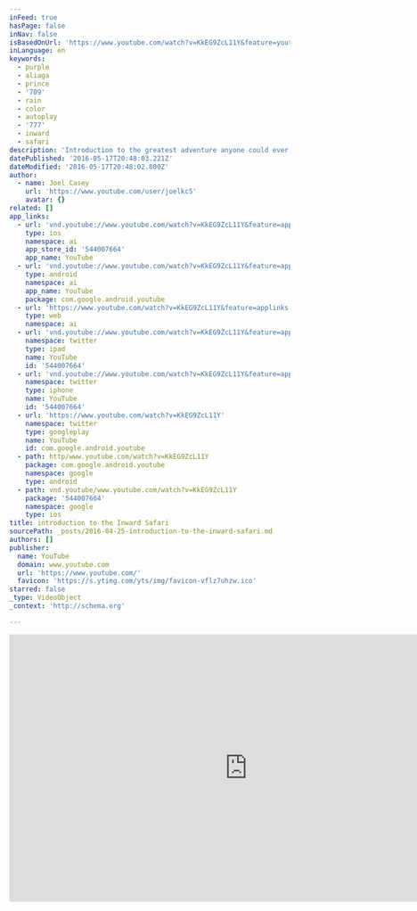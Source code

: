 ```yaml
---
inFeed: true
hasPage: false
inNav: false
isBasedOnUrl: 'https://www.youtube.com/watch?v=KkEG9ZcL11Y&feature=youtu.be'
inLanguage: en
keywords:
  - purple
  - aliaga
  - prince
  - '709'
  - rain
  - color
  - autoplay
  - '777'
  - inward
  - safari
description: 'Introduction to the greatest adventure anyone could ever take...the Inward Safari!'
datePublished: '2016-05-17T20:48:03.221Z'
dateModified: '2016-05-17T20:48:02.800Z'
author:
  - name: Joel Casey
    url: 'https://www.youtube.com/user/joelkc5'
    avatar: {}
related: []
app_links:
  - url: 'vnd.youtube://www.youtube.com/watch?v=KkEG9ZcL11Y&feature=applinks'
    type: ios
    namespace: ai
    app_store_id: '544007664'
    app_name: YouTube
  - url: 'vnd.youtube://www.youtube.com/watch?v=KkEG9ZcL11Y&feature=applinks'
    type: android
    namespace: ai
    app_name: YouTube
    package: com.google.android.youtube
  - url: 'https://www.youtube.com/watch?v=KkEG9ZcL11Y&feature=applinks'
    type: web
    namespace: ai
  - url: 'vnd.youtube://www.youtube.com/watch?v=KkEG9ZcL11Y&feature=applinks'
    namespace: twitter
    type: ipad
    name: YouTube
    id: '544007664'
  - url: 'vnd.youtube://www.youtube.com/watch?v=KkEG9ZcL11Y&feature=applinks'
    namespace: twitter
    type: iphone
    name: YouTube
    id: '544007664'
  - url: 'https://www.youtube.com/watch?v=KkEG9ZcL11Y'
    namespace: twitter
    type: googleplay
    name: YouTube
    id: com.google.android.youtube
  - path: http/www.youtube.com/watch?v=KkEG9ZcL11Y
    package: com.google.android.youtube
    namespace: google
    type: android
  - path: vnd.youtube/www.youtube.com/watch?v=KkEG9ZcL11Y
    package: '544007664'
    namespace: google
    type: ios
title: introduction to the Inward Safari
sourcePath: _posts/2016-04-25-introduction-to-the-inward-safari.md
authors: []
publisher:
  name: YouTube
  domain: www.youtube.com
  url: 'https://www.youtube.com/'
  favicon: 'https://s.ytimg.com/yts/img/favicon-vflz7uhzw.ico'
starred: false
_type: VideoObject
_context: 'http://schema.org'

---
```

<iframe src="https://cdn.embedly.com/widgets/media.html?src=https%3A%2F%2Fwww.youtube.com%2Fembed%2FKkEG9ZcL11Y%3Ffeature%3Doembed&amp;url=https%3A%2F%2Fwww.youtube.com%2Fwatch%3Fv%3DKkEG9ZcL11Y%26feature%3Dyoutu.be&amp;image=https%3A%2F%2Fi.ytimg.com%2Fvi%2FKkEG9ZcL11Y%2Fhqdefault.jpg&amp;key=b7d04c9b404c499eba89ee7072e1c4f7&amp;type=text%2Fhtml&amp;schema=youtube" width="854" height="480" scrolling="no" frameborder="0" allowfullscreen="" style=""></iframe>